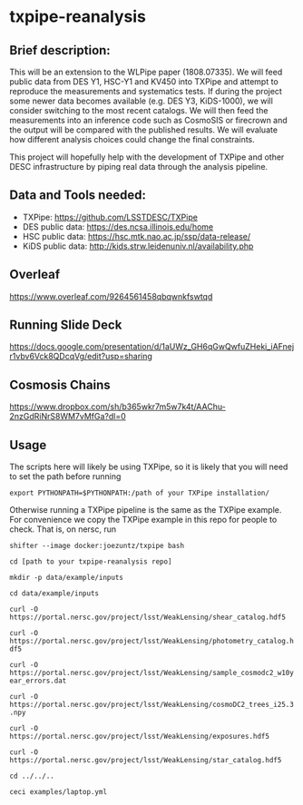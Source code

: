 # txpipe-reanalysis

## Brief description:

This will be an extension to the WLPipe paper (1808.07335). We will feed public data from DES Y1, HSC-Y1 and KV450 into TXPipe and attempt to reproduce the measurements and systematics tests. If during the project some newer data becomes available (e.g. DES Y3, KiDS-1000), we will consider switching to the most recent catalogs. We will then feed the measurements into an inference code such as CosmoSIS or firecrown and the output will be compared with the published results. We will evaluate how different analysis choices could change the final constraints.

This project will hopefully help with the development of TXPipe and other DESC infrastructure by piping real data through the analysis pipeline.

## Data and Tools needed:
* TXPipe: https://github.com/LSSTDESC/TXPipe
* DES public data: https://des.ncsa.illinois.edu/home
* HSC public data: https://hsc.mtk.nao.ac.jp/ssp/data-release/
* KiDS public data: http://kids.strw.leidenuniv.nl/availability.php

## Overleaf 

https://www.overleaf.com/9264561458qbqwnkfswtqd 

## Running Slide Deck 
https://docs.google.com/presentation/d/1aUWz_GH6qGwQwfuZHeki_iAFnejr1vbv6Vck8QDcqVg/edit?usp=sharing

## Cosmosis Chains 
https://www.dropbox.com/sh/b365wkr7m5w7k4t/AAChu-2nzGdRiNrS8WM7vMfGa?dl=0

## Usage

The scripts here will likely be using TXPipe, so it is likely that you will need to set the path before running 

`export PYTHONPATH=$PYTHONPATH:/path of your TXPipe installation/`

Otherwise running a TXPipe pipeline is the same as the TXPipe example. For convenience we copy the TXPipe example in this repo for people to check. That is, on nersc, run

`shifter --image docker:joezuntz/txpipe bash` 

`cd [path to your txpipe-reanalysis repo]`

`mkdir -p data/example/inputs`

`cd data/example/inputs`

`curl -O https://portal.nersc.gov/project/lsst/WeakLensing/shear_catalog.hdf5`

`curl -O https://portal.nersc.gov/project/lsst/WeakLensing/photometry_catalog.hdf5`

`curl -O https://portal.nersc.gov/project/lsst/WeakLensing/sample_cosmodc2_w10year_errors.dat`

`curl -O https://portal.nersc.gov/project/lsst/WeakLensing/cosmoDC2_trees_i25.3.npy`

`curl -O https://portal.nersc.gov/project/lsst/WeakLensing/exposures.hdf5`

`curl -O https://portal.nersc.gov/project/lsst/WeakLensing/star_catalog.hdf5`

`cd ../../..`

`ceci examples/laptop.yml`
